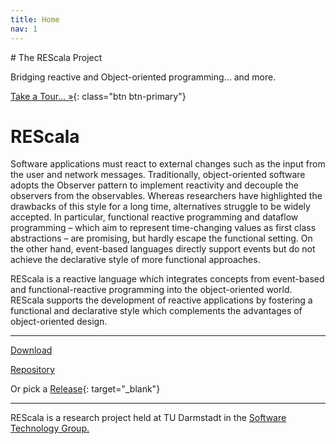 ```yaml
---
title: Home
nav: 1
---
```


<!-- Main jumbotron for a primary marketing message or call to action -->
<div markdown="1" class="jumbotron">
# The REScala Project

Bridging reactive and Object-oriented programming... and more.

[Take a Tour... &raquo;](./rescala/overview){: class="btn btn-primary"}
</div>

# REScala
Software applications must react to external changes such as the input from the user and network messages.
Traditionally, object-oriented software adopts the Observer pattern to implement reactivity and decouple the observers from the observables.
Whereas researchers have highlighted the drawbacks of this style for a long time, alternatives struggle to be widely accepted.
In particular, functional reactive programming and dataflow programming – which aim to represent time-changing values as first class abstractions – are promising,
but hardly escape the functional setting. On the other hand, event-based languages directly support events but do not achieve the declarative style of more functional approaches.

REScala is a reactive language which integrates concepts from event-based and functional-reactive programming into the object-oriented world.
REScala supports the development of reactive applications by fostering a functional and declarative style which complements the advantages of object-oriented design.

---
<a class="github-button" href="https://github.com/guidosalva/REScala/archive/master.zip" data-style="mega" aria-label="Download guidosalva/REScala on GitHub">Download</a>

<a class="github-button" href="https://github.com/guidosalva/REScala/" data-style="mega" aria-label="Visit guidosalva/REScala on GitHub">Repository</a>

Or pick a [Release](https://github.com/guidosalva/REScala/releases){: target="_blank"}

---
REScala is a research project held at TU Darmstadt in the
[Software Technology Group.](http://www.stg.tu-darmstadt.de/)
